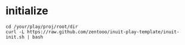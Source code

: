 # initialize

```
cd /your/play/proj/root/dir
curl -L https://raw.github.com/zentooo/inuit-play-template/inuit-init.sh | bash
```
